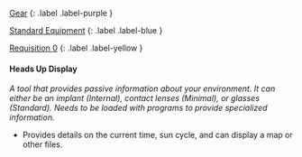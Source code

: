 
[Gear](Game/Core/Gear)
{: .label .label-purple }

[Standard Equipment](Game/Standard-Equipment)
{: .label .label-blue }

[Requisition 0](Game/Deployment#Requisition)
{: .label .label-yellow }
#### Heads Up Display
*A tool that provides passive information about your environment. It can either be an implant (Internal), contact lenses (Minimal), or glasses (Standard). Needs to be loaded with programs to provide specialized information.*

* Provides details on the current time, sun cycle, and can display a map or other files.
